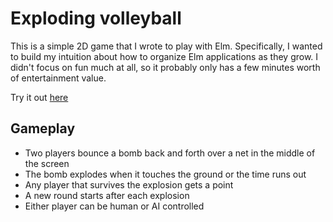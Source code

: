 # Exploding volleyball

This is a simple 2D game that I wrote to play with Elm. Specifically, I wanted to build my intuition about how to organize Elm applications as they grow. I didn't focus on fun much at all, so it probably only has a few minutes worth of entertainment value.

Try it out [here](https://s3-us-west-1.amazonaws.com/hi-mom-im-on-the-internet/volleyball.html)

## Gameplay
 - Two players bounce a bomb back and forth over a net in the middle of the screen
 - The bomb explodes when it touches the ground or the time runs out
 - Any player that survives the explosion gets a point
 - A new round starts after each explosion
 - Either player can be human or AI controlled
